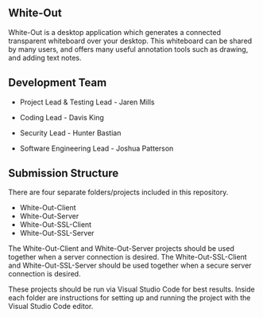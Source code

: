 ## White-Out
White-Out is a desktop application which generates a connected transparent whiteboard over your desktop. This whiteboard can be shared by many users, and offers many useful annotation tools such as drawing, and adding text notes. 


## Development Team
- Project Lead & Testing Lead - Jaren Mills

- Coding Lead - Davis King

- Security Lead - Hunter Bastian

- Software Engineering Lead - Joshua Patterson

## Submission Structure
There are four separate folders/projects included in this repository.
- White-Out-Client
- White-Out-Server
- White-Out-SSL-Client
- White-Out-SSL-Server

The White-Out-Client and White-Out-Server projects should be used together when a server connection is desired.
The White-Out-SSL-Client and White-Out-SSL-Server should be used together when a secure server connection is desired.

These projects should be run via Visual Studio Code for best results.
Inside each folder are instructions for setting up and running the project with the Visual Studio Code editor.
